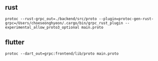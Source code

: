 ## rust

~~~shell
protoc --rust-grpc_out=./backend/src/proto --plugin=protoc-gen-rust-grpc=/Users/choeseonghyeon/.cargo/bin/grpc_rust_plugin --experimental_allow_proto3_optional main.proto
~~~

## flutter

~~~shell
protoc --dart_out=grpc:frontend/lib/proto main.proto  
~~~

